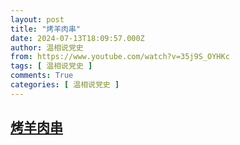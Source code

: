 ```yaml
---
layout: post
title: "烤羊肉串"
date: 2024-07-13T18:09:57.000Z
author: 温相说党史
from: https://www.youtube.com/watch?v=35j9S_OYHKc
tags: [ 温相说党史 ]
comments: True
categories: [ 温相说党史 ]
---
```

<!--1720894197000-->
[烤羊肉串](https://www.youtube.com/watch?v=35j9S_OYHKc)
------

<div>

</div>
